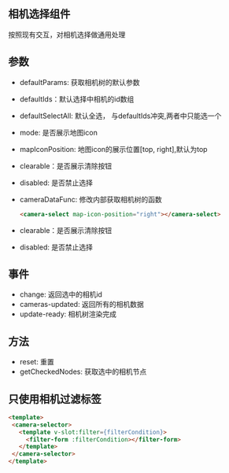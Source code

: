 ## 相机选择组件

按照现有交互，对相机选择做通用处理

## 参数

- defaultParams: 获取相机树的默认参数
- defaultIds：默认选择中相机的id数组
- defaultSelectAll: 默认全选， 与defaultIds冲突,两者中只能选一个
- mode: 是否展示地图icon
- mapIconPosition: 地图icon的展示位置[top, right],默认为top
- clearable：是否展示清除按钮
- disabled: 是否禁止选择
- cameraDataFunc: 修改内部获取相机树的函数

  ```html
  <camera-select map-icon-position="right"></camera-select>
  ```

- clearable：是否展示清除按钮
- disabled: 是否禁止选择

## 事件

- change: 返回选中的相机id
- cameras-updated: 返回所有的相机数据
- update-ready: 相机树渲染完成

## 方法

- reset: 重置
- getCheckedNodes: 获取选中的相机节点
## 只使用相机过滤标签

```html
<template>
 <camera-selector>
   <template v-slot:filter={filterCondition}>
     <filter-form :filterCondition></filter-form>
   </template>
 </camera-selector>
</template>
```
